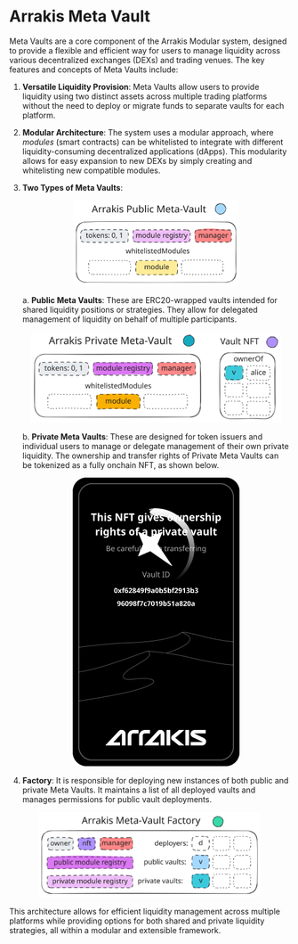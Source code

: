 # Arrakis Meta Vault

Meta Vaults are a core component of the Arrakis Modular system, designed to provide a flexible and efficient way for users to manage liquidity across various decentralized exchanges (DEXs) and trading venues. The key features and concepts of Meta Vaults include:

1. **Versatile Liquidity Provision**: Meta Vaults allow users to provide liquidity using two distinct assets across multiple trading platforms without the need to deploy or migrate funds to separate vaults for each platform.

2. **Modular Architecture**: The system uses a modular approach, where _modules_ (smart contracts) can be whitelisted to integrate with different liquidity-consuming decentralized applications (dApps). This modularity allows for easy expansion to new DEXs by simply creating and whitelisting new compatible modules.

3. **Two Types of Meta Vaults**:
    <p align="center">
   <img src="../../../img/public-meta-vault.svg" alt="nft" width="300" class="img-svg"/>
   </p>

   a. **Public Meta Vaults**: These are ERC20-wrapped vaults intended for shared liquidity positions or strategies. They allow for delegated management of liquidity on behalf of multiple participants.

    <p align="center">
    <img src="../../../img/private-meta-vault.svg" alt="nft" width="450" class="img-svg"/>
    </p>

   b. **Private Meta Vaults**: These are designed for token issuers and individual users to manage or delegate management of their own private liquidity. The ownership and transfer rights of Private Meta Vaults can be tokenized as a fully onchain NFT, as shown below.

    <p align="center">
    <img src="../../../img/private-vault-nft.svg" alt="nft" width="300"/>
    </p>

4. **Factory**: It is responsible for deploying new instances of both public and private Meta Vaults. It maintains a list of all deployed vaults and manages permissions for public vault deployments.

<p align="center">
<img src="../../../img/meta-vault-factory.svg" alt="nft" width="400" class="img-svg"/>
</p>

This architecture allows for efficient liquidity management across multiple platforms while providing options for both shared and private liquidity strategies, all within a modular and extensible framework.
